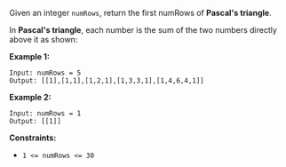 Given an integer `numRows`, return the first numRows of **Pascal's triangle**.

In **Pascal's triangle**, each number is the sum of the two numbers directly above it as shown:

**Example 1:**

```
Input: numRows = 5
Output: [[1],[1,1],[1,2,1],[1,3,3,1],[1,4,6,4,1]]
```

**Example 2:**

```
Input: numRows = 1
Output: [[1]]
```

**Constraints:**

- `1 <= numRows <= 30`
